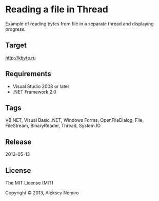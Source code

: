 ﻿# Reading a file in Thread

Example of reading bytes from file in a separate thread and displaying progress.

## Target

http://kbyte.ru

## Requirements

* Visual Studio 2008 or later
* .NET Framework 2.0

## Tags 

VB.NET, Visual Basic .NET, Windows Forms, OpenFileDialog, File, FileStream, BinaryReader, Thread, System.IO

## Release

2013-05-13

## License

The MIT License (MIT)

Copyright © 2013, Aleksey Nemiro